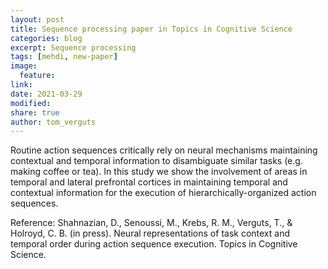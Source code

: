 ```yaml
---
layout: post
title: Sequence processing paper in Topics in Cognitive Science
categories: blog
excerpt: Sequence processing
tags: [mehdi, new-paper]
image:
  feature:
link:
date: 2021-03-29
modified:
share: true
author: tom_verguts
---
```


Routine action sequences critically rely on neural mechanisms maintaining contextual and temporal information to disambiguate similar tasks (e.g. making coffee or tea). In this study we show the involvement of areas in temporal and lateral prefrontal cortices in maintaining temporal and contextual information for the execution of hierarchically-organized action sequences.

Reference:
Shahnazian, D., Senoussi, M., Krebs, R. M., Verguts, T., & Holroyd, C. B. (in press). Neural representations of task context and temporal order during action sequence execution. Topics in Cognitive Science.
